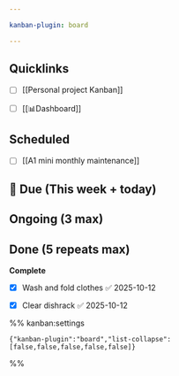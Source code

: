 ```yaml
---

kanban-plugin: board

---
```


## Quicklinks

- [ ] [[Personal project Kanban]]
- [ ] [[📊Dashboard]]


## Scheduled

- [ ] [[A1 mini monthly maintenance]]


## 📅 Due (This week + today)



## Ongoing (3 max)



## Done (5 repeats max)

**Complete**
- [x] Wash and fold clothes ✅ 2025-10-12
- [x] Clear dishrack ✅ 2025-10-12




%% kanban:settings
```
{"kanban-plugin":"board","list-collapse":[false,false,false,false,false]}
```
%%